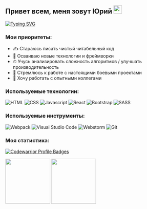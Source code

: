 ## Привет всем, меня зовут Юрий <img src="https://github.com/blackcater/blackcater/raw/main/images/Hi.gif" height="26"/>

[![Typing SVG](https://readme-typing-svg.herokuapp.com?size=22&duration=3500&color=888888&width=500&height=40&lines=%D0%AF%20%D0%BD%D0%B0%D1%87%D0%B8%D0%BD%D0%B0%D1%8E%D1%89%D0%B8%D0%B9%20+frontend+%D1%80%D0%B0%D0%B7%D1%80%D0%B0%D0%B1%D0%BE%D1%82%D1%87%D0%B8%D0%BA)](https://git.io/typing-svg)

### Мои приоритеты:
- ✍ Стараюсь писать чистый читабельный код
- 🚀 Осваиваю новые технологии и фреймворки
- ⏱ Учусь анализировать сложность алгоритмов / улучшать производительность
- 🎯 Стремлюсь к работе с настоящими боевыми проектами
- 🔞 Хочу работать с опытными коллегами

### Используемые технологии: 
![HTML](https://img.shields.io/badge/-HTML-0d1117?style=for-the-badge&logo=html5)
![CSS](https://img.shields.io/badge/-CSS-0d1117?style=for-the-badge&logo=css3)
![Javascript](https://img.shields.io/badge/-Javascript-0d1117?style=for-the-badge&logo=Javascript)
![React](https://img.shields.io/badge/-React-0d1117?style=for-the-badge&logo=React)
![Bootstrap](https://img.shields.io/badge/-Bootstrap-0d1117?style=for-the-badge&logo=bootstrap)
![SASS](https://img.shields.io/badge/-SASS-0d1117?style=for-the-badge&logo=sass)

### Используемые инструменты: 
![Webpack](https://img.shields.io/badge/-Webpack-0d1117?style=for-the-badge&logo=Webpack)
![Visual Studio Code](https://img.shields.io/badge/VScode-0d1117?style=for-the-badge&logo=visual-studio-code)
![Webstorm](https://img.shields.io/badge/Webstorm-0d1117?style=for-the-badge&logo=Webstorm)
![Git](https://img.shields.io/badge/git-0d1117?style=for-the-badge&logo=git)

### Моя статистика:
[![Codewarrior Profile Badges](https://www.codewars.com/users/Yurick/badges/large)](https://www.codewars.com/users/Yurick)

<div>
<a href="https://github-readme-stats.vercel.app/api?username=Yurick78&hide=contribs&show_icons=true">
  <img  align="left" height="140" src="https://github-readme-stats.vercel.app/api?username=Yurick78&hide=contribs&show_icons=true&theme=react" />
</a>
<a href="https://github-readme-stats.vercel.app/api/top-langs/?username=Yurick78">
  <img align="left" height="140" src="https://github-readme-stats.vercel.app/api/top-langs/?username=Yurick78&layout=compact&theme=react" />
</a>
</div>
